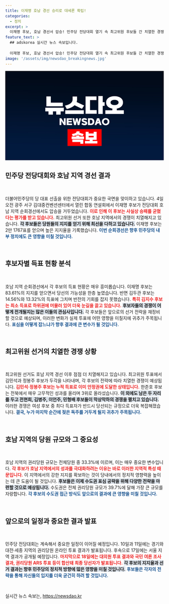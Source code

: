 ```yaml
---
title: 이재명 호남 경선 승리로 대세론 확립!
categories:
  - 정치
excerpt: >
  이재명 후보, 호남 경선서 압승! 민주당 전당대회 열기 속 최고위원 후보들 간 치열한 경쟁이 예고된다. 수도권 표심 잡기 위한 전략 마련도 필수! 10~18일, 향후 정치적 운명이 결정된다.
feature_text: >
  ## adskorea 실시간 뉴스 속보입니다.

  이재명 후보, 호남 경선서 압승! 민주당 전당대회 열기 속 최고위원 후보들 간 치열한 경쟁이 예고된다. 수도권 표심 잡기 위한 전략 마련도 필수! 10~18일, 향후 정치적 운명이 결정된다.
image: '/assets/img/newsdao_breakingnews.jpg'
---
```


<p><img src="/assets/img/newsdao_breakingnews.jpg" alt="adskorea 속보" /></p>

<h2 data-ke-size="size26">민주당 전당대회와 호남 지역 경선 결과</h2>

<p data-ke-size="size16">&nbsp;</p>

<p>더불어민주당의 당 대표 선출을 위한 전당대회가 중요한 국면을 맞이하고 있습니다. 4일 오전 광주 서구 김대중컨벤션센터에서 열린 합동 연설회에서 이재명 후보가 전당대회 호남 지역 순회경선에서도 압승을 거두었습니다. <b><span style="color: #ee2323;">이로 인해 이 후보는 사실상 승패를 굳혔다는 평가를 받고 있습니다.</span></b>  최고위원 선거 또한 호남 지역에서의 경쟁이 치열해지고 있습니다. <b><span style="background-color: #21538527;">각 후보들은 당원들의 지지를 얻기 위해 최선을 다하고 있습니다.</span></b> 이재명 후보는 2만 1767표를 얻으며 높은 지지율을 기록했습니다. <b><span style="color: #1a5490;">이번 순회경선은 향후 민주당의 내부 정치에도 큰 영향을 미칠 것입니다.</span></b> </p>

<p data-ke-size="size16">&nbsp;</p>

<h2 data-ke-size="size26">후보자별 득표 현황 분석</h2>

<p data-ke-size="size16">&nbsp;</p>

<p>호남 지역 순회경선에서 각 후보의 득표 현황은 매우 흥미롭습니다. 이재명 후보는 83.61%의 지지를 얻으면서 당선의 가능성을 한층 높였습니다. 반면 김두관 후보는 14.56%와 13.32%의 득표에 그치며 반전의 기회를 잡지 못했습니다. <b><span style="color: #ee2323;">특히 김지수 후보는 최소 득표로 하위권에 머물러 있어 더욱 눈길을 끌고 있습니다.</span></b> <b><span style="background-color: #21538527;">후보자들의 경쟁이 어떻게 전개될지는 많은 이들의 관심사입니다.</span></b> 각 후보들은 앞으로의 선거 전략을 재정비할 것으로 예상되며, 이러한 변화가 실제 투표에 어떤 영향을 미칠지에 귀추가 주목됩니다.  <b><span style="color: #1a5490;">표심을 어떻게 잡느냐가 향후 결과에 큰 변수가 될 것입니다.</span></b> </p>

<p data-ke-size="size16">&nbsp;</p>

<h2 data-ke-size="size26">최고위원 선거의 치열한 경쟁 상황</h2>

<p data-ke-size="size16">&nbsp;</p>

<p>최고위원 선거도 호남 지역 경선 이후 점점 더 치열해지고 있습니다. 최고위원 투표에서 김민석과 정봉주 후보가 두각을 나타내며, 각 후보의 전략에 따라 치열한 경쟁이 예상됩니다. <b><span style="color: #ee2323;">김민석·정봉주 후보는 누적 득표로 이미 안정권에 도달한 상태입니다.</span></b> 한준호 후보는 전북에서 매우 고무적인 성과를 올리며 3위로 올라섰습니다. <b><span style="background-color: #21538527;">이 외에도 남은 두 자리를 두고 전현희, 김병주, 이언주, 민형배 후보들이 막상막하의 경쟁을 펼치고 있습니다.</span></b> 이러한 경쟁은 여성 후보 중 최다 득표자가 반드시 당선되는 규정으로 더욱 복잡해졌습니다. <b><span style="color: #1a5490;">결국, 누가 마지막 순간에 젖은 독주를 거두게 될지 귀추가 주목됩니다.</span></b></p>

<p data-ke-size="size16">&nbsp;</p>

<h2 data-ke-size="size26">호남 지역의 당원 규모와 그 중요성</h2>

<p data-ke-size="size16">&nbsp;</p>

<p>호남 지역의 권리당원 규모는 전체당원 중 33.3%에 이르며, 이는 매우 중요한 변수입니다. <b><span style="color: #ee2323;">각 후보가 호남 지역에서의 성과를 극대화하려는 이유는 바로 이러한 지역적 특성 때문입니다.</span></b> 이 지역에서의 강한 지지를 확보하는 것이 당내에서의 정치적 영향력을 높이는 데 큰 도움이 될 것입니다. <b><span style="background-color: #21538527;">후보들은 이제 수도권 표심 공략을 위해 다양한 전략을 마련할 것으로 예상됩니다.</span></b>  수도권은 전체 권리당원 규모가 39.7%에 달해 가장 큰 규모를 자랑합니다. <b><span style="color: #1a5490;">각 후보의 수도권 접근 방식도 앞으로의 결과에 큰 영향을 미칠 것입니다.</span></b> </p>

<p data-ke-size="size16">&nbsp;</p>

<h2 data-ke-size="size26">앞으로의 일정과 중요한 결과 발표</h2>

<p data-ke-size="size16">&nbsp;</p>

<p>민주당 전당대회는 계속해서 중요한 일정이 이어질 예정입니다. 10일과 11일에는 경기와 대전·세종 지역의 권리당원 온라인 투표 결과가 발표됩니다. 후속으로 17일에는 서울 지역 결과가 공개될 예정입니다. <b><span style="color: #ee2323;">마지막으로 18일에는 대의원 투표 결과와 국민 여론 조사 결과, 권리당원 ARS 투표 등이 합산돼 최종 당선자가 발표됩니다.</span></b> <b><span style="background-color: #21538527;">각 후보의 지지율과 선거 결과는 향후 민주당의 정치적 방향에 많은 영향을 미칠 것입니다.</span></b> <b><span style="color: #1a5490;">후보들은 각자의 전략을 통해 자신들의 입지를 더욱 굳건히 하려 할 것입니다.</span></b> </p>

<p data-ke-size="size16">&nbsp;</p>
실시간 뉴스 속보는, <a href="https://newsdao.kr" rel="dofollow">https://newsdao.kr</a>


